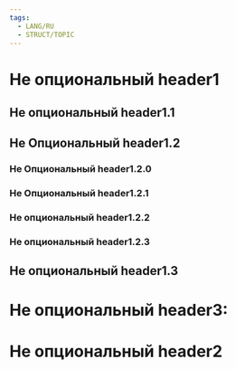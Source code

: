 ```yaml
---
tags:
  - LANG/RU
  - STRUCT/TOPIC
---
```


# Не опциональный header1

## Не опциональный header1.1

## Не Опциональный header1.2

### Не Опциональный header1.2.0

### Не Опциональный header1.2.1

### Не опциональный header1.2.2

### Не опциональный header1.2.3

## Не опциональный header1.3

# Не опциональный header3:

# Не опциональный header2






